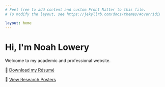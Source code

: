 ```yaml
---
# Feel free to add content and custom Front Matter to this file.
# To modify the layout, see https://jekyllrb.com/docs/themes/#overriding-theme-defaults

layout: home
---
```

# Hi, I'm Noah Lowery
Welcome to my academic and professional website.

📄 [Download my Résumé](Lowery_Noah.Resume.pdf)

📂 [View Research Posters](posters/)
